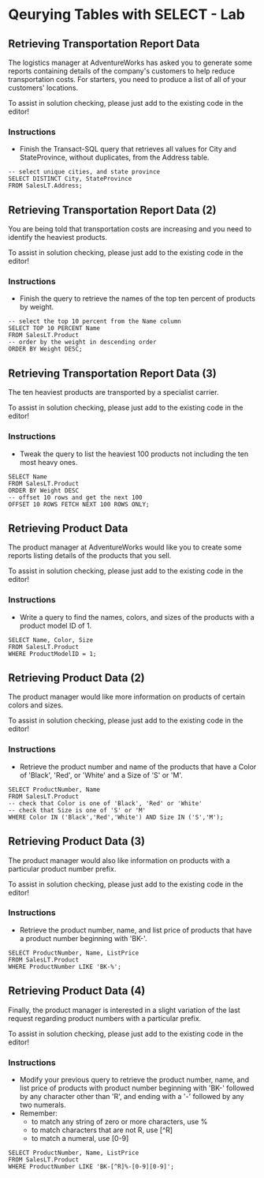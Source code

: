 # Qeurying Tables with SELECT - Lab

## Retrieving Transportation Report Data

The logistics manager at AdventureWorks has asked you to generate some reports containing details of the company's customers to help reduce transportation costs. For starters, you need to produce a list of all of your customers' locations.

To assist in solution checking, please just add to the existing code in the editor!

### Instructions

- Finish the Transact-SQL query that retrieves all values for City and StateProvince, without duplicates, from the Address table.

```
-- select unique cities, and state province
SELECT DISTINCT City, StateProvince
FROM SalesLT.Address;
```

## Retrieving Transportation Report Data (2)

You are being told that transportation costs are increasing and you need to identify the heaviest products.

To assist in solution checking, please just add to the existing code in the editor!

### Instructions

- Finish the query to retrieve the names of the top ten percent of products by weight.

```
-- select the top 10 percent from the Name column
SELECT TOP 10 PERCENT Name
FROM SalesLT.Product
-- order by the weight in descending order
ORDER BY Weight DESC;
```

## Retrieving Transportation Report Data (3)

The ten heaviest products are transported by a specialist carrier.

To assist in solution checking, please just add to the existing code in the editor!

### Instructions

- Tweak the query to list the heaviest 100 products not including the ten most heavy ones.

```
SELECT Name
FROM SalesLT.Product
ORDER BY Weight DESC
-- offset 10 rows and get the next 100
OFFSET 10 ROWS FETCH NEXT 100 ROWS ONLY;
```

## Retrieving Product Data

The product manager at AdventureWorks would like you to create some reports listing details of the products that you sell.

To assist in solution checking, please just add to the existing code in the editor!

### Instructions

- Write a query to find the names, colors, and sizes of the products with a product model ID of 1.

```
SELECT Name, Color, Size
FROM SalesLT.Product
WHERE ProductModelID = 1;
```

## Retrieving Product Data (2)

The product manager would like more information on products of certain colors and sizes.

To assist in solution checking, please just add to the existing code in the editor!

### Instructions

- Retrieve the product number and name of the products that have a Color of 'Black', 'Red', or 'White' and a Size of 'S' or 'M'.

```
SELECT ProductNumber, Name
FROM SalesLT.Product
-- check that Color is one of 'Black', 'Red' or 'White'
-- check that Size is one of 'S' or 'M'
WHERE Color IN ('Black','Red','White') AND Size IN ('S','M');
```

## Retrieving Product Data (3)

The product manager would also like information on products with a particular product number prefix.

To assist in solution checking, please just add to the existing code in the editor!

### Instructions

- Retrieve the product number, name, and list price of products that have a product number beginning with 'BK-'.

```
SELECT ProductNumber, Name, ListPrice
FROM SalesLT.Product
WHERE ProductNumber LIKE 'BK-%';
```

## Retrieving Product Data (4)

Finally, the product manager is interested in a slight variation of the last request regarding product numbers with a particular prefix.

To assist in solution checking, please just add to the existing code in the editor!

### Instructions

- Modify your previous query to retrieve the product number, name, and list price of products with product number beginning with 'BK-' followed by any character other than 'R', and ending with a '-' followed by any two numerals.
- Remember:
    - to match any string of zero or more characters, use %
    - to match characters that are not R, use [^R]
    - to match a numeral, use [0-9]

```
SELECT ProductNumber, Name, ListPrice
FROM SalesLT.Product
WHERE ProductNumber LIKE 'BK-[^R]%-[0-9][0-9]';
```